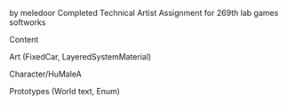 by meledoor
Completed Technical Artist Assignment for 269th lab games softworks


Content

  Art (FixedCar, LayeredSystemMaterial)
  
  Character/HuMaleA

  Prototypes (World text, Enum)
